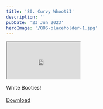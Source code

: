 ```yaml
---
title: '80. Curvy WhootiI'
description: ''
pubDate: '23 Jun 2023'
heroImage: '/QOS-placeholder-1.jpg'
---
```

<iframe src="https://drive.google.com/file/d/1aCJjZJkefz0cqS_tETVAif4tCyK78Dof/preview" width="200" height="100" allow="autoplay" allowfullscreen="allowfullscreen"></iframe>

White Booties!
<br>
<br>
<a class="read_more" href="https://drive.google.com/file/d/1aCJjZJkefz0cqS_tETVAif4tCyK78Dof/view?usp=sharing">Download</a>